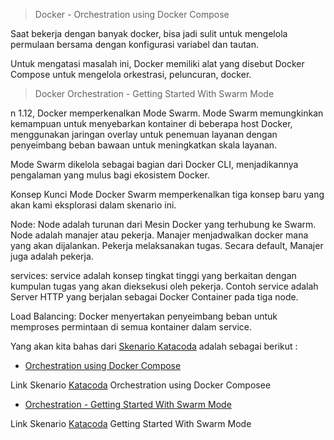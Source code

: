 >Docker - Orchestration using Docker Compose

Saat bekerja dengan banyak docker, bisa jadi sulit untuk mengelola permulaan bersama dengan konfigurasi variabel dan tautan. 

Untuk mengatasi masalah ini, Docker memiliki alat yang disebut Docker Compose untuk mengelola orkestrasi, peluncuran, docker.

> Docker Orchestration - Getting Started With Swarm Mode

n 1.12, Docker memperkenalkan Mode Swarm. Mode Swarm memungkinkan kemampuan untuk menyebarkan kontainer di beberapa host Docker, menggunakan jaringan overlay untuk penemuan layanan dengan penyeimbang beban bawaan untuk meningkatkan skala layanan.

Mode Swarm dikelola sebagai bagian dari Docker CLI, menjadikannya pengalaman yang mulus bagi ekosistem Docker.

Konsep Kunci
Mode Docker Swarm memperkenalkan tiga konsep baru yang akan kami eksplorasi dalam skenario ini.

Node: Node adalah turunan dari Mesin Docker yang terhubung ke Swarm. Node adalah manajer atau pekerja. Manajer menjadwalkan docker mana yang akan dijalankan. Pekerja melaksanakan tugas. Secara default, Manajer juga adalah pekerja.

services: service adalah konsep tingkat tinggi yang berkaitan dengan kumpulan tugas yang akan dieksekusi oleh pekerja. Contoh service adalah Server HTTP yang berjalan sebagai Docker Container pada tiga node.

Load Balancing: Docker menyertakan penyeimbang beban untuk memproses permintaan di semua kontainer dalam service.


Yang akan kita bahas dari [Skenario Katacoda](https://www.katacoda.com/) adalah sebagai berikut :

 * [Orchestration using Docker Compose](01-Orchestration_using_Docker_Compose.md) 

 Link Skenario  [Katacoda](https://www.katacoda.com/courses/docker/11)
   Orchestration using Docker Composee
  * [ Orchestration - Getting Started With Swarm Mode](02-Orchestration_Getting_Started_With_Swarm_Mode.md) 

  Link Skenario [Katacoda](https://www.katacoda.com/courses/docker/getting-started-with-swarm-mode) Getting Started With Swarm Mode
